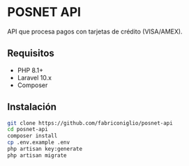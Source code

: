# POSNET API

API que procesa pagos con tarjetas de crédito (VISA/AMEX).

## Requisitos

- PHP 8.1+
- Laravel 10.x
- Composer

## Instalación

```bash
git clone https://github.com/fabriconiglio/posnet-api
cd posnet-api
composer install
cp .env.example .env
php artisan key:generate
php artisan migrate
